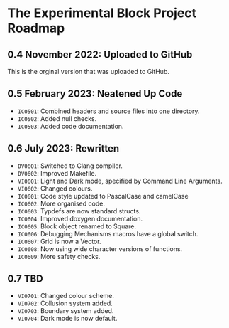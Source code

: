 # The Experimental Block Project Roadmap

## 0.4 November 2022: Uploaded to GitHub

This is the orginal version that was uploaded to GitHub.

## 0.5 February 2023: Neatened Up Code

* `IC0501`: Combined headers and source files into one directory.
* `IC0502`: Added null checks.
* `IC0503`: Added code documentation.

## 0.6 July 2023: Rewritten

* `DV0601`: Switched to Clang compiler.
* `DV0602`: Improved Makefile.
* `VI0601`: Light and Dark mode, specified by Command Line Arguments.
* `VI0602`: Changed colours.
* `IC0601`: Code style updated to PascalCase and camelCase
* `IC0602`: More organised code.
* `IC0603`: Typdefs are now standard structs.
* `IC0604`: Improved doxygen documentation.
* `IC0605`: Block object renamed to Square.
* `IC0606`: Debugging Mechanisms macros have a global switch.
* `IC0607`: Grid is now a Vector.
* `IC0608`: Now using wide character versions of functions.
* `IC0609`: More safety checks.

## 0.7 TBD

* `VI0701`: Changed colour scheme.
* `VI0702`: Collusion system added.
* `VI0703`: Boundary system added.
* `VI0704`: Dark mode is now default.

